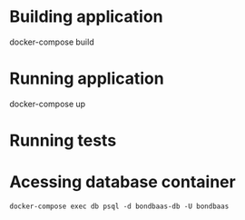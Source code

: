 # Building application
docker-compose build

# Running application
docker-compose up

# Running tests

# Acessing database container
`docker-compose exec db psql -d bondbaas-db -U bondbaas`

